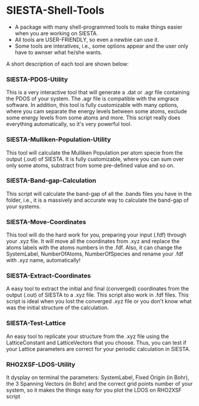 # SIESTA-Shell-Tools
- A package with many shell-programmed tools to make things easier when you are working on SIESTA. 
- All tools are USER-FRIENDLY, so even a newbie can use it. 
- Some tools are interatives, i.e., some options appear and the user only have to awnser what he/she wants.
 
 A short description of each tool are shown below:

### SIESTA-PDOS-Utility
This is a very interactive tool that will generate a .dat or .agr file containing the PDOS of your system. The .agr file is compatible with the xmgrace software. In addition, this tool is fully customizable with many options, where you cam separate the energy levels between some atoms, exclude some energy levels from some atoms and more. This script really does everything automatically, so it's very powerful tool.

### SIESTA-Mulliken-Population-Utility
This tool will calculate the Mulliken Population per atom specie from the output (.out) of SIESTA. It is fully customizable, where you can sum over only some atoms, substract from some pre-defined value and so on.

### SIESTA-Band-gap-Calculation
This script will calculate the band-gap of all the .bands files you have in the folder, i.e., it is a massively and accurate way to calculate the band-gap of your systems.

### SIESTA-Move-Coordinates
This tool will do the hard work for you, preparing your input (.fdf) through your .xyz file. It will move all the coordinates from .xyz and replace the atoms labels with the atoms numbers in the .fdf. Also, it can change the SystemLabel, NumberOfAtoms, NumberOfSpecies and rename your .fdf with .xyz name, automatically!

### SIESTA-Extract-Coordinates
A easy tool to extract the initial and final (converged) coordinates from the output (.out) of SIESTA to a .xyz file. This script also work in .fdf files. This script is ideal when you lost the converged .xyz file or you don't know what was the initial structure of the calculation.

### SIESTA-Test-Lattice
An easy tool to replicate your structure from the .xyz file using the LatticeConstant and LatticeVectors that you choose. Thus, you can test if your Lattice parameters are correct for your periodic calculation in SIESTA.

### RHO2XSF-LDOS-Utility
It dysplay on terminal the parameters: SystemLabel, Fixed Origin (in Bohr), the 3 Spanning Vectors (in Bohr) and the correct grid points number of your system, so it makes the things easy for you plot the LDOS on RHO2XSF script
